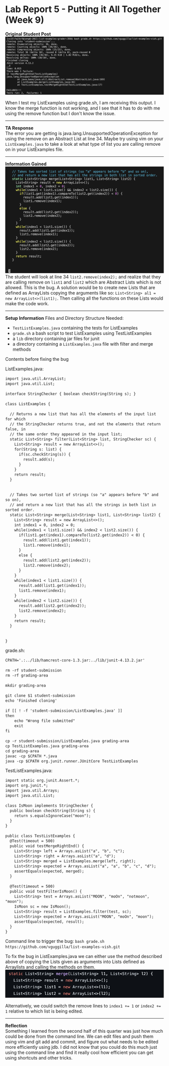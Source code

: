 # Lab Report 5 - Putting it All Together (Week 9)

**Original Student Post**
![Image](actualSymptom.png)

When I test my ListExamples using grade.sh, I am receiving this output. I know the merge function is not working, and I see that it has to do with me using the remove function but I don't know the issue. 

---

**TA Response** \
The error you are getting is java.lang.UnsupportedOperationException for using the remove on an Abstract List at line 34. Maybe try using vim on your `ListExamples.java` to take a look at what type of list you are calling remove on in your ListExamples file. 

---

**Information Gained**
![Image](infoGained.png)
The student will look at line 34 `list2.remove(index2);` and realize that they are calling remove on `list1` and `list2` which are Abstract Lists which is not allowed. This is the bug. A solution would be to create new Lists that are defined as ArrayLists copying the arguments like so: `List<String> al1 = new ArrayList<>(list1);`. Then calling all the functions on these Lists would make the code work. 

---

**Setup Information**
Files and Directory Structure Needed: 
 - `TestListExamples.java` containing the tests for ListExamples
 - `grade.sh` a bash script to test ListExamples using TestListExamples
 - a `lib` directory containing jar files for junit
 - a directory containing a `ListExamples.java` file with filter and merge methods

Contents before fixing the bug 

ListExamples.java:
```
import java.util.ArrayList;
import java.util.List;

interface StringChecker { boolean checkString(String s); }

class ListExamples {

  // Returns a new list that has all the elements of the input list for which
  // the StringChecker returns true, and not the elements that return false, in
  // the same order they appeared in the input list;
  static List<String> filter(List<String> list, StringChecker sc) {
    List<String> result = new ArrayList<>();
    for(String s: list) {
      if(sc.checkString(s)) {
        result.add(s);
      }
    }
    return result;
  }


  // Takes two sorted list of strings (so "a" appears before "b" and so on),
  // and return a new list that has all the strings in both list in sorted order.
  static List<String> merge(List<String> list1, List<String> list2) {
    List<String> result = new ArrayList<>();
    int index1 = 0, index2 = 0;
    while(index1 < list1.size() && index2 < list2.size()) {
      if(list1.get(index1).compareTo(list2.get(index2)) < 0) {
        result.add(list1.get(index1));
        list1.remove(index1);
      }
      else {
        result.add(list2.get(index2));
        list2.remove(index2);
      }
    }
    while(index1 < list1.size()) {
      result.add(list1.get(index1));
      list1.remove(index1);
    }
    while(index2 < list2.size()) {
      result.add(list2.get(index2));
      list2.remove(index2);
    }
    return result;
  }


}
```

grade.sh:
```
CPATH='.:../lib/hamcrest-core-1.3.jar:../lib/junit-4.13.2.jar'

rm -rf student-submission
rm -rf grading-area

mkdir grading-area

git clone $1 student-submission
echo 'Finished cloning'

if [[ ! -f 'student-submission/ListExamples.java' ]]
then 
    echo "Wrong file submitted"
    exit
fi

cp -r student-submission/ListExamples.java grading-area
cp TestListExamples.java grading-area
cd grading-area
javac -cp $CPATH *.java
java -cp $CPATH org.junit.runner.JUnitCore TestListExamples
```

TestListExamples.java:
```
import static org.junit.Assert.*;
import org.junit.*;
import java.util.Arrays;
import java.util.List;

class IsMoon implements StringChecker {
  public boolean checkString(String s) {
    return s.equalsIgnoreCase("moon");
  }
}

public class TestListExamples {
  @Test(timeout = 500)
  public void testMergeRightEnd() {
    List<String> left = Arrays.asList("a", "b", "c");
    List<String> right = Arrays.asList("a", "d");
    List<String> merged = ListExamples.merge(left, right);
    List<String> expected = Arrays.asList("a", "a", "b", "c", "d");
    assertEquals(expected, merged);
  }

  @Test(timeout = 500)
  public void testFilterIsMoon() {
    List<String> test = Arrays.asList("MOON", "moOn", "notmoon", "moon");
    IsMoon sc = new IsMoon();
    List<String> result = ListExamples.filter(test, sc);
    List<String> expected = Arrays.asList("MOON", "moOn", "moon");
    assertEquals(expected, result);
  }
}
```

Command line to trigger the bug: `bash grade.sh https://github.com/vguggilla/list-examples-vish.git`


To fix the bug in ListExamples.java we can either use the method described above of copying the Lists given as arguments into Lists defined as Arraylists and calling the methods on them. 
![Image](Solution1.png)

Alternatively, we could switch the remove lines to `index1 += 1` or `index2 += 1` relative to which list is being edited.

---

**Reflection** \
Something I learned from the second half of this quarter was just how much could be done from the command line. We can edit files and push them using vim and git add and commit, and figure out what needs to be edited more efficiently using jdb. I did not know that you could do this much just using the command line and find it really cool how efficient you can get using shortcuts and other tricks. 
